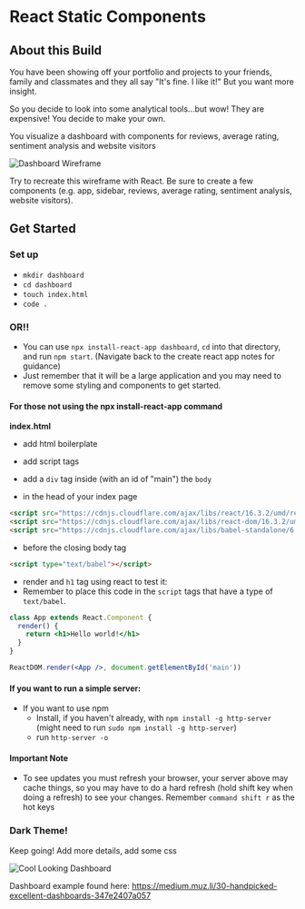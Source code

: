 # React Static Components

## About this Build

You have been showing off your portfolio and projects to your friends, family and classmates and they all say "It's fine. I like it!" But you want more insight.

So you decide to look into some analytical tools...but wow! They are expensive! You decide to make your own.

You visualize a dashboard with components for reviews, average rating, sentiment analysis and website visitors

![Dashboard Wireframe](https://i.imgur.com/5mCo2tV.png)

Try to recreate this wireframe with React. Be sure to create a few components (e.g. app, sidebar, reviews, average rating, sentiment analysis, website visitors).


## Get Started

### Set up
- `mkdir dashboard`
- `cd dashboard `
- `touch index.html`
- `code .`

### OR!!
- You can use `npx install-react-app dashboard`, `cd` into that directory, and run `npm start`. (Navigate back to the create react app notes for guidance)
- Just remember that it will be a large application and you may need to remove some styling and components to get started.

#### For those not using the npx install-react-app command
**index.html**
- add html boilerplate
- add script tags
- add a `div` tag inside (with an id of "main") the `body`

- in the head of your index page
```html
<script src="https://cdnjs.cloudflare.com/ajax/libs/react/16.3.2/umd/react.production.min.js"></script>
<script src="https://cdnjs.cloudflare.com/ajax/libs/react-dom/16.3.2/umd/react-dom.production.min.js"></script>
<script src="https://cdnjs.cloudflare.com/ajax/libs/babel-standalone/6.26.0/babel.min.js"></script>
```

- before the closing body tag
```html
<script type="text/babel"></script>
```

- render and `h1` tag using react to test it:
- Remember to place this code in the `script` tags that have a type of `text/babel`.
```jsx
class App extends React.Component {
  render() {
    return <h1>Hello world!</h1>
  }
}

ReactDOM.render(<App />, document.getElementById('main'))
```

#### If you want to run a simple server:
- If you want to use npm
    - Install, if you haven't already, with `npm install -g http-server` (might need to run `sudo npm install -g http-server`)
    - run `http-server -o`

#### Important Note
- To see updates you must refresh your browser, your server above may cache things, so you may have to do a hard refresh (hold shift key when doing a refresh) to see your changes. Remember `command shift r` as the hot keys


### Dark Theme!
Keep going! Add more details, add some css

![Cool Looking Dashboard](https://i.imgur.com/3kPnrAq.png)

Dashboard example found here: https://medium.muz.li/30-handpicked-excellent-dashboards-347e2407a057
